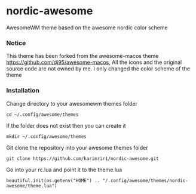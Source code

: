 # nordic-awesome
AwesomeWM theme based on the awesome nordic color scheme

### Notice
This theme has been forked from the awesome-macos theme https://github.com/dj95/awesome-macos, All the icons and the original source code are not owned by me. I only changed the color scheme of the theme

### Installation
Change directory to your awesomewm themes folder
```
cd ~/.config/awesome/themes
```
If the folder does not exist then you can create it
```
mkdir ~/.config/awesome/themes
```
Git clone the repository into your awesome themes folder
```
git clone https://github.com/karimrir1/nordic-awesome.git
```
Go into your rc.lua and point it to the theme.lua
```
beautiful.init(os.getenv("HOME") .. "/.config/awesome/themes/nordic-awesome/theme.lua")
```
